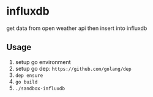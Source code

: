 # influxdb

get data from open weather api then insert into influxdb

## Usage

1. setup go environment
2. setup go dep: `https://github.com/golang/dep`
3. `dep ensure`
4. `go build`
5. `./sandbox-influxdb`